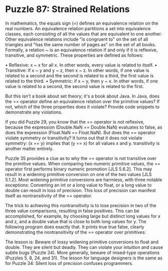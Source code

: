 # Puzzle 87: Strained Relations

In mathematics, the equals sign (=) defines an equivalence relation on the real numbers. 
An equivalence relation partitions a set into equivalence classes, each consisting of all the values that 
are equivalent to one another. Other equivalence relations include "is congruent to" on the set of all triangles 
and "has the same number of pages as" on the set of all books. Formally, a relation ~ is an equivalence relation 
if and only if it is reflexive, transitive, and symmetric. These properties are defined as follows:

• Reflexive: x ~ x for all x. In other words, every value is related to itself.
• Transitive: if x ~ y and y ~ z, then x ~ z. In other words, if one value is related to a second and the
second is related to a third, the first value is related to the third.
• Symmetric: if x ~ y, then y ~ x. In other words, if one value is related to a second, the second value is
related to the first.

But this isn't a book about set theory; it's a book about Java. 
In Java, does the == operator define an equivalence relation over the primitive values? If not, 
which of the three properties does it violate? Provide code snippets to demonstrate any violations.

If you did Puzzle 29, you know that the == operator is not reflexive, because the expression (Double.NaN == Double.NaN) 
evaluates to false, as does the expression (Float.NaN == Float.NaN). 
But does the == operator violate symmetry or transitivity? It turns out that it does not violate symmetry: (x == y)
implies that (y == x) for all values x and y. transitivity is another matter entirely.


Puzzle 35 provides a clue as to why the == operator is not transitive over the primitive values. 
When comparing two numeric primitive values, the == operator first performs binary numeric promotion [JLS 5.6.2]. 
This may result in a widening primitive conversion on one of the two values [JLS 5.1.2]. Most widening primitive 
conversions are harmless, with three notable exceptions: Converting an int or a long value to float, or a long value 
to double can result in loss of precision. This loss of precision can manifest itself as nontransitivity of the == operator.

The trick to achieving this nontransitivity is to lose precision in two of the three value comparisons, 
resulting in false positives. This can be accomplished, for example, by choosing large but distinct long values for x and z, 
and a double value that is close to both long values for y. The following program does exactly that. 
It prints true true false, clearly demonstrating the nontransitivity of the == operator over primitives:

The lesson is: Beware of lossy widening primitive conversions to float and double. 
They are silent but deadly. They can violate your intuition and cause subtle bugs (Puzzle 34). 
More generally, beware of mixed-type operations (Puzzles 5, 8, 24, and 31). 
The lesson for language designers is the same as for Puzzle 34: Silent loss of precision confuses programmers.
